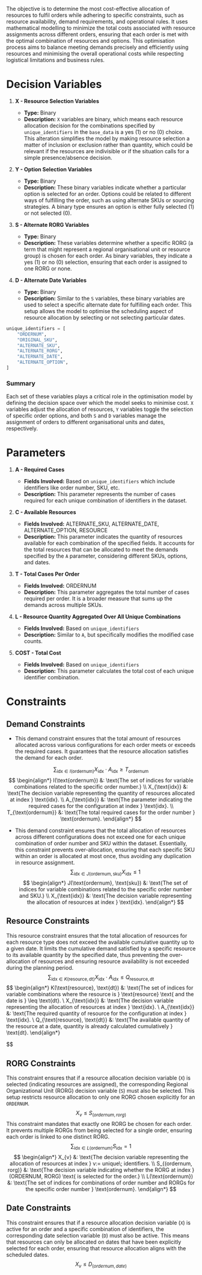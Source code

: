 The objective is to determine the most cost-effective allocation of resources to fulfil orders while adhering to specific constraints, such as resource availability, demand requirements, and operational rules. It uses mathematical modelling to minimize the total costs associated with resource assignments across different orders, ensuring that each order is met with the optimal combination of resources and options. This optimisation process aims to balance meeting demands precisely and efficiently using resources and minimising the overall operational costs while respecting logistical limitations and business rules.

# Decision Variables


1. **X - Resource Selection Variables**
    
    - **Type:** Binary
    - **Description:** `X` variables are binary, which means each resource allocation decision for the combinations specified by `unique_identifiers` in the `base_data` is a yes (1) or no (0) choice. This alteration simplifies the model by making resource selection a matter of inclusion or exclusion rather than quantity, which could be relevant if the resources are indivisible or if the situation calls for a simple presence/absence decision.
2. **Y - Option Selection Variables**
    
    - **Type:** Binary
    - **Description:** These binary variables indicate whether a particular option is selected for an order. Options could be related to different ways of fulfilling the order, such as using alternate SKUs or sourcing strategies. A binary type ensures an option is either fully selected (1) or not selected (0).
3. **S - Alternate RORG Variables**
    
    - **Type:** Binary
    - **Description:** These variables determine whether a specific RORG (a term that might represent a regional organisational unit or resource group) is chosen for each order. As binary variables, they indicate a yes (1) or no (0) selection, ensuring that each order is assigned to one RORG or none.
4. **D - Alternate Date Variables**
    
    - **Type:** Binary
    - **Description:** Similar to the `S` variables, these binary variables are used to select a specific alternate date for fulfilling each order. This setup allows the model to optimise the scheduling aspect of resource allocation by selecting or not selecting particular dates.

```Python
unique_identifiers = [  
    "ORDERNUM",  
    "ORIGINAL_SKU",  
    "ALTERNATE_SKU",  
    "ALTERNATE_RORG",  
    "ALTERNATE_DATE",  
    "ALTERNATE_OPTION",  
]
```
### Summary

Each set of these variables plays a critical role in the optimisation model by defining the decision space over which the model seeks to minimise cost. `X` variables adjust the allocation of resources, `Y` variables toggle the selection of specific order options, and both `S` and `D` variables manage the assignment of orders to different organisational units and dates, respectively.

# Parameters
1. **A - Required Cases**
    
    - **Fields Involved:** Based on `unique_identifiers` which include identifiers like order number, SKU, etc.
    - **Description:** This parameter represents the number of cases required for each unique combination of identifiers in the dataset.
2. **C - Available Resources**
    
    - **Fields Involved:** ALTERNATE_SKU, ALTERNATE_DATE, ALTERNATE_OPTION, RESOURCE
    - **Description:** This parameter indicates the quantity of resources available for each combination of the specified fields. It accounts for the total resources that can be allocated to meet the demands specified by the `A` parameter, considering different SKUs, options, and dates.
3. **T - Total Cases Per Order**
    
    - **Fields Involved:** ORDERNUM
    - **Description:** This parameter aggregates the total number of cases required per order. It is a broader measure that sums up the demands across multiple SKUs.
4. **L - Resource Quantity Aggregated Over All Unique Combinations**
    
    - **Fields Involved:** Based on `unique_identifiers`
    - **Description:** Similar to `A`, but specifically modifies the modified case counts.
5. **COST - Total Cost**
    
    - **Fields Involved:** Based on `unique_identifiers`
    - **Description:** This parameter calculates the total cost of each unique identifier combination. 

# Constraints
## Demand Constraints
- This demand constraint ensures that the total amount of resources allocated across various configurations for each order meets or exceeds the required cases. It guarantees that the resource allocation satisfies the demand for each order.

$$\sum_{\text{idx} \in I(\text{ordernum})} X_{\text{idx}} \cdot A_{\text{idx}} \geq T_{\text{ordernum}}$$
$$
\begin{align*}
I(\text{ordernum}) &: \text{The set of indices for variable combinations related to the specific order number.} \\
X_{\text{idx}} &: \text{The decision variable representing the quantity of resources allocated at index } \text{idx}. \\
A_{\text{idx}} &: \text{The parameter indicating the required cases for the configuration at index } \text{idx}. \\
T_{\text{ordernum}} &: \text{The total required cases for the order number } \text{ordernum}.
\end{align*}
$$
- This demand constraint ensures that the total allocation of resources across different configurations does not exceed one for each unique combination of order number and SKU within the dataset. Essentially, this constraint prevents over-allocation, ensuring that each specific SKU within an order is allocated at most once, thus avoiding any duplication in resource assignment.
$$\sum_{\text{idx} \in J(\text{ordernum}, \text{sku})} X_{\text{idx}} \leq 1$$
$$
\begin{align*}
J(\text{ordernum}, \text{sku}) &: \text{The set of indices for variable combinations related to the specific order number and SKU.} \\
X_{\text{idx}} &: \text{The decision variable representing the allocation of resources at index } \text{idx}.
\end{align*}
$$
## Resource Constraints
This resource constraint ensures that the total allocation of resources for each resource type does not exceed the available cumulative quantity up to a given date. It limits the cumulative demand satisfied by a specific resource to its available quantity by the specified date, thus preventing the over-allocation of resources and ensuring resource availability is not exceeded during the planning period.
$$\sum_{\text{idx} \in K(\text{resource}, \text{dt})} X_{\text{idx}} \cdot A_{\text{idx}} \leq Q_{\text{resource}, \text{dt}}$$
$$
\begin{align*}
K(\text{resource}, \text{dt}) &: \text{The set of indices for variable combinations where the resource is } \text{resource} \text{ and the date is } \leq \text{dt}. \\
X_{\text{idx}} &: \text{The decision variable representing the allocation of resources at index } \text{idx}. \\
A_{\text{idx}} &: \text{The required quantity of resource for the configuration at index } \text{idx}. \\
Q_{\text{resource}, \text{dt}} &: \text{The available quantity of the resource at a date, quantity is already calculated cumulatively } \text{dt}.
\end{align*}

$$

## RORG Constraints
This constraint ensures that if a resource allocation decision variable (`X`) is selected (indicating resources are assigned), the corresponding Regional Organizational Unit (RORG) decision variable (`S`) must also be selected. This setup restricts resource allocation to only one RORG chosen explicitly for an `ORDERNUM`.
$$ X_{v} \leq S_{(ordernum, rorg)} $$
This constraint mandates that exactly one RORG be chosen for each order. It prevents multiple RORGs from being selected for a single order, ensuring each order is linked to one distinct RORG.
$$\sum_{\text{idx} \in L(\text{ordernum})} S_{\text{idx}} = 1$$
$$
\begin{align*}
X_{v} &: \text{The decision variable representing the allocation of resources at index } v:= unique\; identifiers. \\
S_{(ordernum, rorg)} &: \text{The decision variable indicating whether the RORG at index } (ORDERNUM, RORG) \text{ is selected for the order.} \\
L(\text{ordernum}) &: \text{The set of indices for combinations of order number and RORGs for the specific order number } \text{ordernum}.
\end{align*}
$$

## Date Constraints
This constraint ensures that if a resource allocation decision variable (`X`) is active for an order and a specific combination of identifiers, the corresponding date selection variable (`D`) must also be active. This means that resources can only be allocated on dates that have been explicitly selected for each order, ensuring that resource allocation aligns with the scheduled dates.
$$X_{v} \leq D_{(ordernum, date)}$$